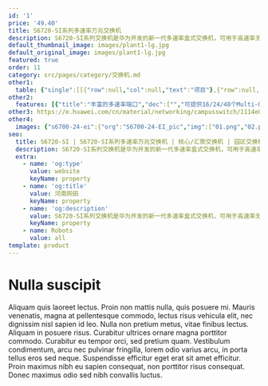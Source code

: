 ```yaml
---
id: '1'
price: '49.40'
title: S6720-SI系列多速率万兆交换机
description: S6720-SI系列交换机是华为开发的新一代多速率盒式交换机，可用于高速率无线设备接入、数据中心万兆服务器接入、园区网的接入或汇聚等应用场景。
default_thumbnail_image: images/plant1-lg.jpg
default_original_image: images/plant1-lg.jpg
featured: true
order: 11
category: src/pages/category/交换机.md
other1: 
  table: {"single":[[{"row":null,"col":null,"text":"项目"},{"row":null,"col":null,"text":"S6720-26Q-SI-24S-AC\nS6720S-26Q-SI-24S-AC"},{"row":null,"col":null,"text":"S6720-32X-SI-32S-AC"},{"row":null,"col":null,"text":"S6720-32C-SI-AC\nS6720-32C-SI-DC"},{"row":null,"col":null,"text":"S6720-32C-PWH-SI-AC\nS6720-32C-PWH-SI"},{"row":null,"col":null,"text":"S6720-56C-PWH-SI-AC\nS6720-56C-PWH-SI"},{"row":null,"col":null,"text":"S6720-52X-PWH-SI"}],[{"row":null,"col":null,"text":"交换容量"},{"row":null,"col":null,"text":"2.56 Tbps/23.04Tbps"},{"row":null,"col":null,"text":"2.56 Tbps/23.04Tbps"},{"row":null,"col":null,"text":"2.56 Tbps/23.04Tbps"},{"row":null,"col":null,"text":"2.56 Tbps/23.04Tbps"},{"row":null,"col":null,"text":"2.56 Tbps/23.04Tbps"},{"row":null,"col":null,"text":"2.56 Tbps/23.04Tbps"}],[{"row":null,"col":null,"text":"包转发率"},{"row":null,"col":null,"text":"480Mpps"},{"row":null,"col":null,"text":"480Mpps"},{"row":null,"col":null,"text":"780Mpps"},{"row":null,"col":null,"text":"780Mpps"},{"row":null,"col":null,"text":"708Mpps"},{"row":null,"col":null,"text":"780Mpps"}],[{"row":null,"col":null,"text":"固定端口"},{"row":null,"col":null,"text":"24×10GE SFP+端口，\n2×40GE QSFP+端口"},{"row":null,"col":null,"text":"32×10GE SFP+端口"},{"row":null,"col":null,"text":"24×100M/1G/2.5G/\n5G/10G Base-T以太网端口，\n4×10GE SFP+"},{"row":null,"col":null,"text":"24×100M/1G/2.5G/\n5G/10G Base-T以\n太网端口， 4×10GE SFP+"},{"row":null,"col":null,"text":"32×10/100/\n1000 Base-T以\n太网端口，\n16×100M/1G/\n2.5G/5G/10G\nBase-T以太网 端口， 4×10GE SFP+"},{"row":null,"col":null,"text":"48×100M/1G/2.5G/\n5G/10G Base-T以太网端口，\n4×10GE SFP+"}],[{"row":null,"col":null,"text":"扩展插槽"},{"row":null,"col":null,"text":"不支持"},{"row":null,"col":null,"text":"不支持"},{"row":null,"col":null,"text":"1个扩展插槽"},{"row":null,"col":null,"text":"1个扩展插槽"},{"row":null,"col":null,"text":"1个扩展插槽"},{"row":null,"col":null,"text":"不支持"}],[{"row":null,"col":null,"text":"MAC特性"},{"row":null,"col":"6","text":"32K支持MAC地址自动学习和老化\n支持静态、动态、黑洞MAC表项\n支持源MAC地址过滤"}],[{"row":null,"col":null,"text":"VLAN特性"},{"row":null,"col":"6","text":"支持4K个VLAN\n支持Guest VLAN、Voice VLAN\n支持基于MAC/协议/IP子网/策略/端口的VLAN\n支持VLAN mapping交换功能\n支持Super VLAN\n支持基本、灵活QinQ功能"}],[{"row":null,"col":null,"text":"IP路由"},{"row":null,"col":"6","text":"静态路由、RIP V1/2、ECMP、支持URPF、OSPF、IS-IS、BGP\n支持VRRP\n支持策略路由\n支持路由策略\n支持RIPng\n支持OSPFv3\n支持BGP4+\n支持ISISv6"}],[{"row":null,"col":null,"text":"互通性"},{"row":null,"col":"6","text":"VBST基于VLAN生成树协议（和PVST/PVST+/RPVST 互通）\nLNP 链路类型协商协议（和DTP相似功能）\nVCMP VLAN集中管理协议（和VTP相似功能）\n\n详细的互联互通认证与报告，请访问这里。"}]]}
other2:
  features: [{"title":"丰富的多速率端口","dec":["","可提供16/24/48个Multi-GE端口（1G/2.5G/5G/10G），零改造，无需更换线缆，保护投资",""]},{"title":"业界首创200米远距PoE++传输","dec":["","为AP提供200米远距PoE++（60W）传输，减少中间节点，降低12.5% CAPEX",""]},{"title":"SVF极简网络运维","dec":["","支持SVF超级虚拟交换网，即能作为Parent角色，又能作为Client角色。SVF功能将园区“核心/汇聚+接入交换机+AP”的网络架构，虚拟化为一台网元，极简网络运维",""]}]
other3: https://e.huawei.com/cn/material/networking/campusswitch/1114e0a8ecde4be78c9f28e114a7e8b6
other4:
  images: {"s6700-24-ei":{"org":"S6700-24-EI_pic","img":["01.png","02.png","03.png","04.png","08.png"]}}
seo:
  title: S6720-SI | S6720-SI系列多速率万兆交换机 | 核心/汇聚交换机 | 园区交换机 | 交换机 | 企业网络
  description: S6720-SI系列交换机是华为开发的新一代多速率盒式交换机，可用于高速率无线设备接入、数据中心万兆服务器接入、园区网的接入或汇聚等应用场景。
  extra:
    - name: 'og:type'
      value: website
      keyName: property
    - name: 'og:title'
      value: 河南网田
      keyName: property
    - name: 'og:description'
      value: S6720-SI系列交换机是华为开发的新一代多速率盒式交换机，可用于高速率无线设备接入、数据中心万兆服务器接入、园区网的接入或汇聚等应用场景。
      keyName: property
    - name: Robots
      value: all
template: product
---
```


# Nulla suscipit

Aliquam quis laoreet lectus. Proin non mattis nulla, quis posuere mi. Mauris venenatis, magna at pellentesque commodo, lectus risus vehicula elit, nec dignissim nisl sapien id leo. Nulla non pretium metus, vitae finibus lectus. Aliquam in posuere risus. Curabitur ultrices ornare magna porttitor commodo. Curabitur eu tempor orci, sed pretium quam. Vestibulum condimentum, arcu nec pulvinar fringilla, lorem odio varius arcu, in porta tellus eros sed neque. Suspendisse efficitur eget erat sit amet efficitur. Proin maximus nibh eu sapien consequat, non porttitor risus consequat. Donec maximus odio sed nibh convallis luctus.